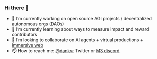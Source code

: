 ### Hi there 👋

- 🔭 I’m currently working on open source AGI projects / decentralized autonomous orgs (DAOs)
- 🌱 I’m currently learning about ways to measure impact and reward contributors
- 👯 I’m looking to collaborate on AI agents + virtual productions + [immersive web](https://github.com/hyperfy-xyz)
- 📫 How to reach me: [@dankvr](https://twitter.com/dankvr) Twitter or [M3 discord](https://discord.gg/FJJb2EkWCh)

<!-- WALLET-LINKING-BEGIN
{
  "lastUpdated": "2025-05-31T04:00:39.699Z",
  "wallets": [
    {
      "chain": "ethereum",
      "address": "0xaAeaFB1d364273f0d074C7Fa0548e2Ea3ff5ccD5"
    }
  ]
}
WALLET-LINKING-END -->
